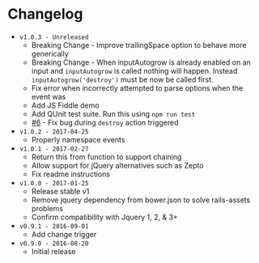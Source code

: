 # Changelog

- `v1.0.3 - Unreleased`
  - Breaking Change - Improve trailingSpace option to behave more generically
  - Breaking Change - When inputAutogrow is already enabled on an input and `inputAutogrow` is called nothing will happen. Instead `inputAutogrow('destroy')` must be now be called first.
  - Fix error when incorrectly attempted to parse options when the event was
  - Add JS Fiddle demo
  - Add QUnit test suite. Run this using `npm run test`
  - [#6](https://github.com/westonganger/input-autogrow/issues/6) - Fix bug during `destroy` action
  triggered
- `v1.0.2 - 2017-04-25`
  - Properly namespace events
- `v1.0.1 - 2017-02-27`
  - Return this from function to support chaining
  - Allow support for jQuery alternatives such as Zepto
  - Fix readme instructions
- `v1.0.0 - 2017-01-25`
  - Release stable v1
  - Remove jquery dependency from bower.json to solve rails-assets problems
  - Confirm compatibility with Jquery 1, 2, & 3+
- `v0.9.1 - 2016-09-01`
  - Add change trigger
- `v0.9.0 - 2016-08-20`
  - Initial release
